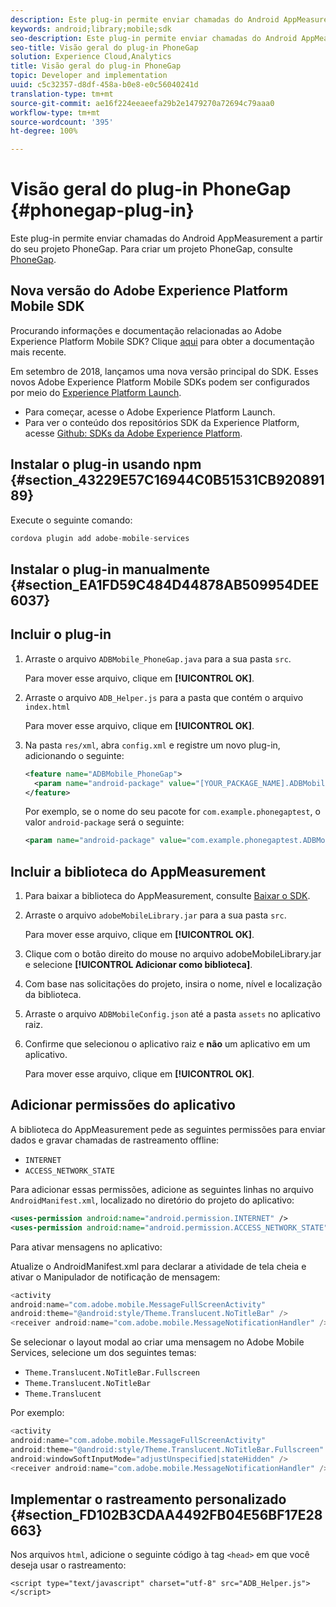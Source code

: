 ```yaml
---
description: Este plug-in permite enviar chamadas do Android AppMeasurement a partir do seu projeto PhoneGap.
keywords: android;library;mobile;sdk
seo-description: Este plug-in permite enviar chamadas do Android AppMeasurement a partir do seu projeto PhoneGap.
seo-title: Visão geral do plug-in PhoneGap
solution: Experience Cloud,Analytics
title: Visão geral do plug-in PhoneGap
topic: Developer and implementation
uuid: c5c32357-d8df-458a-b0e8-e0c56040241d
translation-type: tm+mt
source-git-commit: ae16f224eeaeefa29b2e1479270a72694c79aaa0
workflow-type: tm+mt
source-wordcount: '395'
ht-degree: 100%

---
```



# Visão geral do plug-in PhoneGap {#phonegap-plug-in}

Este plug-in permite enviar chamadas do Android AppMeasurement a partir do seu projeto PhoneGap. Para criar um projeto PhoneGap, consulte [PhoneGap](https://helpx.adobe.com/br/experience-manager/6-4/mobile/using/phonegap.html).

## Nova versão do Adobe Experience Platform Mobile SDK

Procurando informações e documentação relacionadas ao Adobe Experience Platform Mobile SDK? Clique [aqui](https://aep-sdks.gitbook.io/docs/) para obter a documentação mais recente.

Em setembro de 2018, lançamos uma nova versão principal do SDK. Esses novos Adobe Experience Platform Mobile SDKs podem ser configurados por meio do [Experience Platform Launch](https://www.adobe.com/br/experience-platform/launch.html).

* Para começar, acesse o Adobe Experience Platform Launch.
* Para ver o conteúdo dos repositórios SDK da Experience Platform, acesse [Github: SDKs da Adobe Experience Platform](https://github.com/Adobe-Marketing-Cloud/acp-sdks).


## Instalar o plug-in usando npm {#section_43229E57C16944C0B51531CB92089189}

Execute o seguinte comando:

```java
cordova plugin add adobe-mobile-services
```

## Instalar o plug-in manualmente  {#section_EA1FD59C484D44878AB509954DEE6037}

## Incluir o plug-in

1. Arraste o arquivo `ADBMobile_PhoneGap.java` para a sua pasta `src`.

   Para mover esse arquivo, clique em **[!UICONTROL OK]**.

1. Arraste o arquivo `ADB_Helper.js` para a pasta que contém o arquivo `index.html`

   Para mover esse arquivo, clique em **[!UICONTROL OK]**.

1. Na pasta `res/xml`, abra `config.xml` e registre um novo plug-in, adicionando o seguinte:

   ```xml
   <feature name="ADBMobile_PhoneGap"> 
     <param name="android-package" value="[YOUR_PACKAGE_NAME].ADBMobile_PhoneGap" /> 
   </feature>
   ```

   Por exemplo, se o nome do seu pacote for `com.example.phonegaptest`, o valor `android-package` será o seguinte:

   ```xml
   <param name="android-package" value="com.example.phonegaptest.ADBMobile_PhoneGap" />
   ```

## Incluir a biblioteca do AppMeasurement

1. Para baixar a biblioteca do AppMeasurement, consulte [Baixar o SDK](/help/android/getting-started/dev-qs.md).
1. Arraste o arquivo `adobeMobileLibrary.jar` para a sua pasta `src`.

   Para mover esse arquivo, clique em **[!UICONTROL OK]**.

1. Clique com o botão direito do mouse no arquivo adobeMobileLibrary.jar e selecione **[!UICONTROL Adicionar como biblioteca]**.
1. Com base nas solicitações do projeto, insira o nome, nível e localização da biblioteca.
1. Arraste o arquivo `ADBMobileConfig.json` até a pasta `assets` no aplicativo raiz.
1. Confirme que selecionou o aplicativo raiz e **não** um aplicativo em um aplicativo.

   Para mover esse arquivo, clique em **[!UICONTROL OK]**.

## Adicionar permissões do aplicativo

A biblioteca do AppMeasurement pede as seguintes permissões para enviar dados e gravar chamadas de rastreamento offline:

* `INTERNET`
* `ACCESS_NETWORK_STATE`

Para adicionar essas permissões, adicione as seguintes linhas no arquivo `AndroidManifest.xml`, localizado no diretório do projeto do aplicativo:

```xml
<uses-permission android:name="android.permission.INTERNET" /> 
<uses-permission android:name="android.permission.ACCESS_NETWORK_STATE" />
```

Para ativar mensagens no aplicativo:

Atualize o AndroidManifest.xml para declarar a atividade de tela cheia e ativar o Manipulador de notificação de mensagem:

```java
<activity  
android:name="com.adobe.mobile.MessageFullScreenActivity"  
android:theme="@android:style/Theme.Translucent.NoTitleBar" /> 
<receiver android:name="com.adobe.mobile.MessageNotificationHandler" />
```

Se selecionar o layout modal ao criar uma mensagem no Adobe Mobile Services, selecione um dos seguintes temas:

* `Theme.Translucent.NoTitleBar.Fullscreen`
* `Theme.Translucent.NoTitleBar`
* `Theme.Translucent`

Por exemplo:

```java
<activity 
android:name="com.adobe.mobile.MessageFullScreenActivity" 
android:theme="@android:style/Theme.Translucent.NoTitleBar.Fullscreen" 
android:windowSoftInputMode="adjustUnspecified|stateHidden" /> 
<receiver android:name="com.adobe.mobile.MessageNotificationHandler" />
```

## Implementar o rastreamento personalizado {#section_FD102B3CDAA4492FB04E56BF17E28663}

Nos arquivos `html`, adicione o seguinte código à tag `<head>` em que você deseja usar o rastreamento:

```
<script type="text/javascript" charset="utf-8" src="ADB_Helper.js"></script>
```

